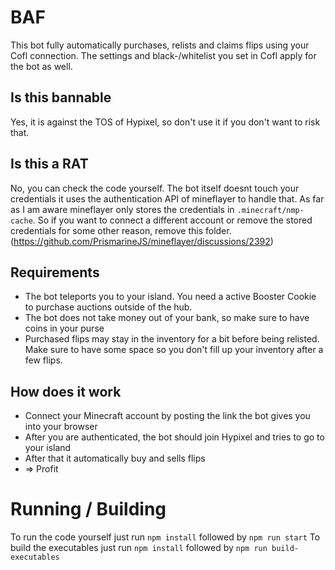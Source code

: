 # BAF

This bot fully automatically purchases, relists and claims flips using your Cofl connection. The settings and black-/whitelist you set in Cofl apply for the bot as well.

## Is this bannable

Yes, it is against the TOS of Hypixel, so don't use it if you don't want to risk that.

## Is this a RAT

No, you can check the code yourself. The bot itself doesnt touch your credentials it uses the authentication API of mineflayer to handle that.
As far as I am aware mineflayer only stores the credentials in `.minecraft/nmp-cache`. So if you want to connect a different account or remove the stored credentials for some other reason, remove this folder. (https://github.com/PrismarineJS/mineflayer/discussions/2392)

## Requirements

-   The bot teleports you to your island. You need a active Booster Cookie to purchase auctions outside of the hub.
-   The bot does not take money out of your bank, so make sure to have coins in your purse
-   Purchased flips may stay in the inventory for a bit before being relisted. Make sure to have some space so you don't fill up your inventory after a few flips.

## How does it work

-   Connect your Minecraft account by posting the link the bot gives you into your browser
-   After you are authenticated, the bot should join Hypixel and tries to go to your island
-   After that it automatically buy and sells flips
-   => Profit

# Running / Building

To run the code yourself just run `npm install` followed by `npm run start`
To build the executables just run `npm install` followed by `npm run build-executables`
